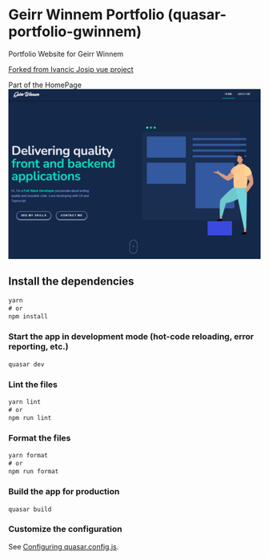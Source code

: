 # Geirr Winnem Portfolio (quasar-portfolio-gwinnem)

Portfolio Website for Geirr Winnem

[Forked from Ivancic Josip vue project](https://github.com/josip2312/vue3-portfolio)

Part of the HomePage
<img src="./docs/images/HomePage.png" />

## Install the dependencies

```
yarn
# or
npm install
```

### Start the app in development mode (hot-code reloading, error reporting, etc.)

```
quasar dev
```

### Lint the files

```
yarn lint
# or
npm run lint
```

### Format the files

```
yarn format
# or
npm run format
```

### Build the app for production

```
quasar build
```

### Customize the configuration

See [Configuring quasar.config.js](https://v2.quasar.dev/quasar-cli-vite/quasar-config-js).
